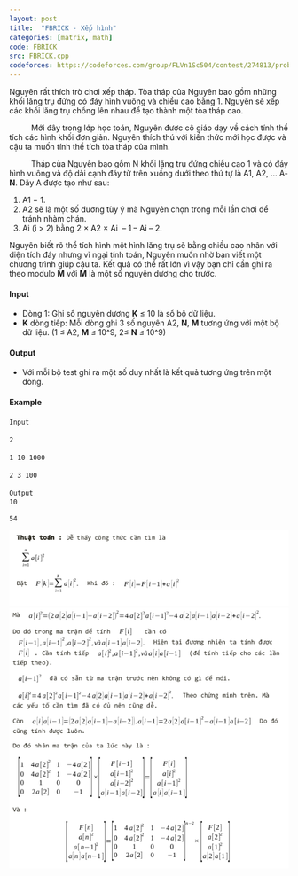 ```yaml
---
layout: post
title:  "FBRICK - Xếp hình"
categories: [matrix, math]
code: FBRICK
src: FBRICK.cpp
codeforces: https://codeforces.com/group/FLVn1Sc504/contest/274813/problem/P
---
```




  


Nguyên rất thích trò chơi xếp tháp. Tòa tháp của Nguyên bao gồm những khối lăng trụ đứng có đáy hình vuông và chiều cao bằng 1. Nguyên sẽ xếp các khối lăng trụ chồng lên nhau để tạo thành một tòa tháp cao.

          Mới đây trong lớp học toán, Nguyên được cô giáo dạy về cách tính thể tích các hình khối đơn giản. Nguyên thích thú với kiến thức mới học được và cậu ta muốn tính thể tích tòa tháp của mình.

          Tháp của Nguyên bao gồm N khối lăng trụ đứng chiều cao 1 và có đáy hình vuông và độ dài cạnh đáy từ trên xuống dưới theo thứ tự là A1, A­­­2, ... A­­**N**. Dãy A được tạo như sau:

1.  A1 = 1.
2.  A2 sẽ là một số dương tùy ý mà Nguyên chọn trong mỗi lần chơi để tránh nhàm chán.
3.  Ai (i > 2) bằng 2 × A2 × Ai  – 1 – A­i – 2.

Nguyên biết rõ thể tích hình một hình lăng trụ sẽ bằng chiều cao nhân với diện tích đáy nhưng vì ngại tính toán, Nguyên muốn nhờ bạn viết một chương trình giúp cậu ta. Kết quả có thể rất lớn vì vậy bạn chỉ cần ghi ra theo modulo **M** với **M** là một số nguyên dương cho trước.

#### Input

*   Dòng 1: Ghi số nguyên dương **K** ≤ 10 là số bộ dữ liệu.
*   **K** dòng tiếp: Mỗi dòng ghi 3 số nguyên A2, **N**, **M** tương ứng với một bộ dữ liệu. (1 ≤ A2, **M** ≤ 10^9, 2≤ **N** ≤ 10^9)

#### Output

*   Với mỗi bộ test ghi ra một số duy nhất là kết quả tương ứng trên một dòng.

#### Example

```
Input

2

1 10 1000

2 3 100

Output
10
```

```
54
```

<!--more-->



<img src="/static/img/posts/FBRICK.png">
<img src="/static/img/posts/FBRICK_.png">
